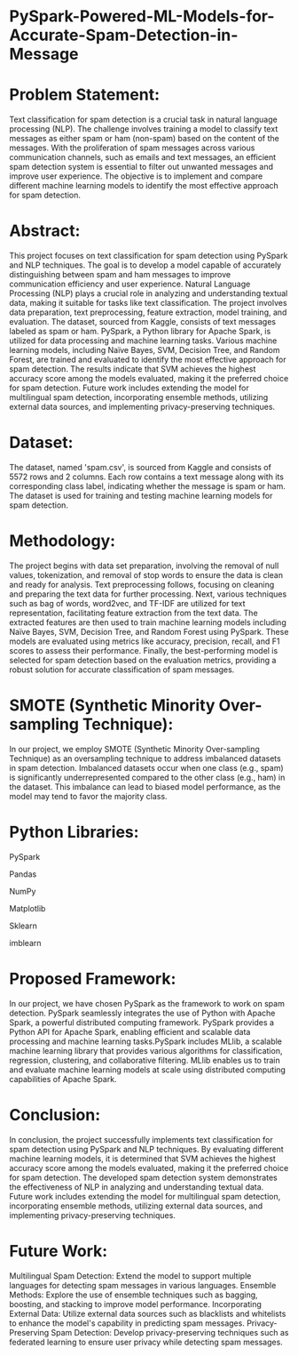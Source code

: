 # PySpark-Powered-ML-Models-for-Accurate-Spam-Detection-in-Message

# Problem Statement:
Text classification for spam detection is a crucial task in natural language processing (NLP). The challenge involves training a model to classify text messages as either spam or ham (non-spam) based on the content of the messages. With the proliferation of spam messages across various communication channels, such as emails and text messages, an efficient spam detection system is essential to filter out unwanted messages and improve user experience. The objective is to implement and compare different machine learning models to identify the most effective approach for spam detection.

# Abstract:
This project focuses on text classification for spam detection using PySpark and NLP techniques. The goal is to develop a model capable of accurately distinguishing between spam and ham messages to improve communication efficiency and user experience. Natural Language Processing (NLP) plays a crucial role in analyzing and understanding textual data, making it suitable for tasks like text classification. The project involves data preparation, text preprocessing, feature extraction, model training, and evaluation. The dataset, sourced from Kaggle, consists of text messages labeled as spam or ham. PySpark, a Python library for Apache Spark, is utilized for data processing and machine learning tasks. Various machine learning models, including Naïve Bayes, SVM, Decision Tree, and Random Forest, are trained and evaluated to identify the most effective approach for spam detection. The results indicate that SVM achieves the highest accuracy score among the models evaluated, making it the preferred choice for spam detection. Future work includes extending the model for multilingual spam detection, incorporating ensemble methods, utilizing external data sources, and implementing privacy-preserving techniques.

# Dataset:
The dataset, named 'spam.csv', is sourced from Kaggle and consists of 5572 rows and 2 columns. Each row contains a text message along with its corresponding class label, indicating whether the message is spam or ham. The dataset is used for training and testing machine learning models for spam detection.

# Methodology:
The project begins with data set preparation, involving the removal of null values, tokenization, and removal of stop words to ensure the data is clean and ready for analysis. Text preprocessing follows, focusing on cleaning and preparing the text data for further processing. Next, various techniques such as bag of words, word2vec, and TF-IDF are utilized for text representation, facilitating feature extraction from the text data. The extracted features are then used to train machine learning models including Naïve Bayes, SVM, Decision Tree, and Random Forest using PySpark. These models are evaluated using metrics like accuracy, precision, recall, and F1 scores to assess their performance. Finally, the best-performing model is selected for spam detection based on the evaluation metrics, providing a robust solution for accurate classification of spam messages.

# SMOTE (Synthetic Minority Over-sampling Technique):
In our project, we employ SMOTE (Synthetic Minority Over-sampling Technique) as an oversampling technique to address imbalanced datasets in spam detection. Imbalanced datasets occur when one class (e.g., spam) is significantly underrepresented compared to the other class (e.g., ham) in the dataset. This imbalance can lead to biased model performance, as the model may tend to favor the majority class.

# Python Libraries:
PySpark

Pandas

NumPy

Matplotlib

Sklearn

imblearn

# Proposed Framework:
In our project, we have chosen PySpark as the framework to work on spam detection. PySpark seamlessly integrates the use of Python with Apache Spark, a powerful distributed computing framework. PySpark provides a Python API for Apache Spark, enabling efficient and scalable data processing and machine learning tasks.PySpark includes MLlib, a scalable machine learning library that provides various algorithms for classification, regression, clustering, and collaborative filtering. MLlib enables us to train and evaluate machine learning models at scale using distributed computing capabilities of Apache Spark.

# Conclusion:
In conclusion, the project successfully implements text classification for spam detection using PySpark and NLP techniques. By evaluating different machine learning models, it is determined that SVM achieves the highest accuracy score among the models evaluated, making it the preferred choice for spam detection. The developed spam detection system demonstrates the effectiveness of NLP in analyzing and understanding textual data. Future work includes extending the model for multilingual spam detection, incorporating ensemble methods, utilizing external data sources, and implementing privacy-preserving techniques.

# Future Work:
Multilingual Spam Detection: Extend the model to support multiple languages for detecting spam messages in various languages.
Ensemble Methods: Explore the use of ensemble techniques such as bagging, boosting, and stacking to improve model performance.
Incorporating External Data: Utilize external data sources such as blacklists and whitelists to enhance the model's capability in predicting spam messages.
Privacy-Preserving Spam Detection: Develop privacy-preserving techniques such as federated learning to ensure user privacy while detecting spam messages.






